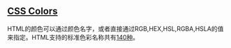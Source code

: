## [CSS Colors](https://www.w3schools.com/css/css_colors.asp)

HTML的颜色可以通过颜色名字，或者直接通过RGB,HEX,HSL,RGBA,HSLA的值来指定。HTML支持的标准色彩名称共有[140种](https://www.w3schools.com/colors/colors_names.asp)。
